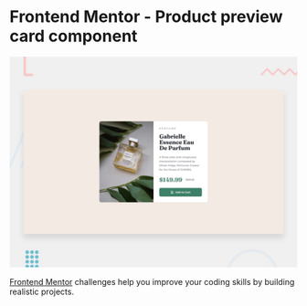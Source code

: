 # Frontend Mentor - Product preview card component

![Design preview for the Product preview card component coding challenge](./design/desktop-preview.jpg)

[Frontend Mentor](https://www.frontendmentor.io) challenges help you improve your coding skills by building realistic projects.

